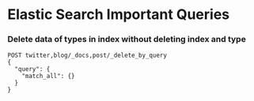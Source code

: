# Elastic Search Important Queries

### Delete data of types in index without deleting index and type

```
POST twitter,blog/_docs,post/_delete_by_query
{
  "query": {
    "match_all": {}
  }
}
```
